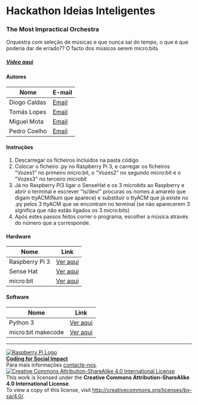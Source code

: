 ﻿# Hackathon Ideias Inteligentes

### The Most Impractical Orchestra

   Orquestra com seleção de músicas e que nunca sai do tempo, o que é que poderia dar de errado?? O facto dos músicos serem micro:bits 
  
##### [Vídeo aqui](https://drive.google.com/file/d/1icx26q87t8OyV2FwJHu_KSfi3WqUn3xL/view?usp=sharing)  
  
#### Autores  

|Nome  |E-mail  |  
|---|---|    
|Diogo Caldas  |[Email](mailto:diogo.caldas.silva@gmail.com)  |  
|Tomás Lopes  |[Email](mailto:tosulopgaming@gmail.com)  |  
|Miguel Mota  |[Email](mailto:migueloureiromota@gmail.com)  |  
|Pedro Coelho  |[Email](mailto:pira200241@gmail.com)  |  
 
#### Instruções

1. Descarregar os ficheiros íncluidos na pasta código
2. Colocar o ficheiro .py no Raspberry Pi 3, e carregar os ficheiros "Vozes1" no primeiro micro:bit, o "Vozes2" no segundo micro:bit e o "Vozes3" no terceiro microbit
3. Já no Raspberry Pi3 ligar o SenseHat e os 3 microbits ao Raspberry e abrir o terminal e escrever "ls/dev/" procuras os nomes á amarelo que digam ttyACM(Num que aparece) e substituir o ttyACM que já existe no .py pelos 3 ttyACM que se encontram no terminal (se não aparecerem 3 significa que não estão ligados os 3 micro:bits)
4. Após estes passos feitos correr o programa, escolher a música através do número que a corresponde.

#### Hardware  

|Nome  |Link  |  
|---|---|    
|Raspberry Pi 3  |[Ver aqui](http://www.raspberrypi.org)  |
|Sense Hat |[Ver aqui](https://www.raspberrypi.org/products/sense-hat/) |
|micro:bit|[Ver aqui](https://microbit.org/) |

#### Software  

|Nome  |Link  |  
|---|---|    
|Python 3|[Ver aqui](https://www.python.org/downloads/)  |  
|micro:bit makecode|[Ver aqui](https://makecode.microbit.org/#)  |  


***  
[![Raspberry Pi Logo](https://upload.wikimedia.org/wikipedia/en/thumb/c/cb/Raspberry_Pi_Logo.svg/50px-Raspberry_Pi_Logo.svg.png)](http://raspberrypi.org)   
[**Coding for Social Impact**](http://codingforsocialimpact.fe.up.pt)  
Para mais informações [contacte-nos](mailto:hello@codingforsocialimpact.org).  
[![Creative Commons Attribution-ShareAlike 4.0 International License](https://licensebuttons.net/l/by-sa/4.0/88x31.png)](http://creativecommons.org/licenses/by-sa/4.0/)  
This work is licensed under the **Creative Commons Attribution-ShareAlike 4.0 International License**.  
To view a copy of this license, visit http://creativecommons.org/licenses/by-sa/4.0/.  
